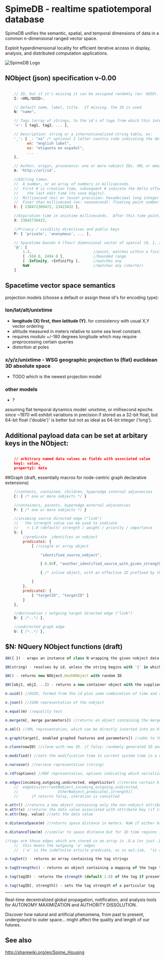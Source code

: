 # SpimeDB - realtime spatiotemporal database

SpimeDB unifies the semantic, spatial, and temporal dimensions of data in a common n-dimensional ranged vector space.

Exploit hyperdimensional locality for efficient iterative access in display, analysis, and distributed computation applications.

![SpimeDB Logo](https://raw.githubusercontent.com/automenta/spimedb/master/data/spimedb_logo.png)

## NObject (json) specification v-0.00
```js

	// ID, but if it's missing it can be assigned randomly (ex: UUID).
	I: <URL/UUID>,

	// Default name, label, title.  If missing, the ID is used
	N: "name",

	// Tags (array of strings, to the id's of tags from which this intensionally inherits)
	'<': [ tag1, tag2, ... ],

	// Description: string or a internationalized string table, ex:
	'_': { _: "xx" /* optional 2 letter country code indicating the default language involved in this nobject, which may be blank to represent complete internationalization */,
		  en: "english label",
		  es: "etiqueta en español",
		  ...
	},

	// Author, origin, provenance: one or more nobject IDs. URL or email string works fine
	A: 'http://url/id',

	//Editing times.
	//  A number, or an array of numbers in milliseconds.
	//  First # is creation time, subsequent # indicate the delta offset to
	//    the last edit time (to save digits).
	//  Millisecond (ms) or lesser precision: hexadecimal long integer
	//  Finer than millisecond (ex: nanosecond): floating point number
	E: [ 238472389472, 23423432 ],

	//Expiration time in unixtime milliseconds.  After this time point, the nobject permits its deletion.  If zero, the object is considered temporary and can be deleted at any point.
	X: 23842738423,

	//Privacy / visiblity directives and public keys
	P: [ 'private', 'anonymous', ... ],

    // Spacetime bounds 4 (four) dimensional vector of spatial (0, 1, 2) and temporal (3) ranged values.
	'@': [
	    1.3,                            //point, matches within a finite epsilon range determined by floating poitn precision
	    [ -558.0, 2494.0 ],             //bounded range
	    [ -Infinity, +Infinifty ],      //matches any
	    NaN                             //matches any (shorter)
	]

```

## Spacetime vector space semantics

projection models (choose a default or assign these id's for encoding type):

### lon/lat/alt/unixtime
 * __longitude (X) first, then latitude (Y).__ for consistency with usual X,Y vector ordering
 * altitude measured in meters relative to some sea level constant.
 * requires modulo +/-180 degrees longitude which may require preprocessing certain queries
 * distortion at poles

### x/y/z/unixtime - WSG geographic projection to (flat) euclidean 3D absolute space
 * TODO which is the newest projection model

### other models
 * ?

assuming flat temporal dynamics model: unixtime, or millisecond epochs since ~1970 will exhibit variations in precision if stored
as a 32-bit float, but 64-bit float ('double')' is better but not as ideal as 64-bit integer
('long').


## Additional payload data can be set at arbitary keys in the NObject:
```json

	// arbitrary named data values as fields with associated value
	key1: value,
	property2: data
```

##Graph (draft, essentially macros for node-centric graph declarative extensions)
```js
	//contents, contained, children, hyperedge internal adjacencies
	C: { /* one or more nobjects */ }

	//containers, parents, hyperedge external adjacencies
	P: { /* one or more nobjects */ }

	//incoming source directed edge ("link")
	//   the strength value can be used to indicate
	//    < 1.0 (default) strength / weight / priority / importance
	S: {
		//predicate  identifies an nobject
		predicate1: {
			[ //single or array object

				"identified_source_nobject",

				[ 0.85f, "another_identified_source_with_given_strength" ]

				{ /* inline object, with an effective ID prefixed by the outer object */ },

			]
		},
		predicate2: {
			[ "targetID", "targetID" ]
		}
	},

	//destination / outgoing target directed edge ("link")
	D: { /*..*/ },

	//undirected graph edge
	U: { /*..*/ },
```


## $N: NQuery NObject functions (draft)
```js
$N({ }) - wraps an instance of class N wrapping the given nobject data. throws exceptions if the data is invalid

$N(string) - resolves by id, unless the string begins with '{' in which case it is parsed as JSON

$N() - returns new NObject.HashNObject with random ID

$N([obj1, obj2, ..]) - returns a new container object with the supplied items as the children

n.uuid() //UUID, formed from the id plus some combination of time and authorship

n.json() //JSON representation of the nobject

n.equal(m) //equality test

n.merge(m[, merge parameters]) //returns an object containing the merge or union of two nobjects. any conflicts result in a conflict field with an array of describing each conflict such that no data is destroyed. if nothing can be merged, the result is equivalent to $N([n, m])

n.xml() //XML representation, which can be directly inserted into an HTML page DOM as a web widget

n.graph(target[, enabled graphed features and parameters]) //adds to the specified graph object nodes and edges representing 'n' and its connections. if target is falsy, it creates a new graph

n.clone(newID) //clone with new ID. if falsy: randomly generated ID and adds blank (anonymous) author '_' to the end of the author list, which will possibly be replaced with the actual author at some point prior to storage or transmission otherwise it will remain anonymous

n.modified() //sets the modification time to current system time in a new cloned object. optional parameter to specify this (backdate or forward date)

n.narsese() //narsese representation (string)

n.rdf(options) //RDF representation, options indicating which serialization (default: JSON RDF)

n.edges(incoming,outgoing,undirected, edgeVisitor) //iterate certain kinds of edges:
    //  edgeVisitor(rootNobject,incoming,outgoing,undirected,
    //					otherNobject,predicate[,strength])
    //		if returns falsy, iteration is cancelled

n.attr() //returns a new object containing only the non-nobject attributes
n.attr(x) //returns the data value associated with attribute key (if string), or sets the values if parameter is a JS object
n.attr(key, value) //sets the data value

n.distanceSpace(m) //returns space distance in meters. NaN if either has no spatial information, positive value if there is separation, 0 if fully coincident, and negative if partially overlapping as a percentage scaled in proportion (or inverse?) to the mean radii

n.distanceTime(m) //similar to space distance but for 1D time regions in seconds.

//tags are those edges which are stored in an array in .D.a (or just .D if the value is an array and not an object)
    //	this means the outgoing 'a' edges
    //  ('a' is the indefinite article predicate, as in owl:isA,  "is a", or "isA")

n.tagSet() - returns an array containing the tag strings

n.tagStrengths() - returns an object containing a mapping of the tags to the strength values, ex: { tag1: 1, tag2: 0.5 }

n.tag(tagID) - returns the strength (default 1.0) of the tag if present, or undefined otherwise, 0.0 or falsy being equivalent to undefined/null

n.tag(tagID[, strength]) - sets the tag strength of a particular tag

```
----

Real-time decentralized global propagation, notification, and analysis tools for AUTONOMY MAXIMIZATION and AUTHORITY DISSOLUTION.

Discover how natural and artificial phenomena, from past to present, underground to outer space... might affect the quality and length of our futures.

## See also
http://sharewiki.org/en/Spime_Housing
